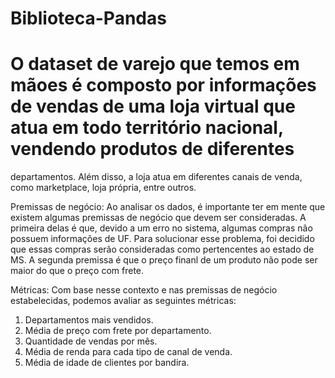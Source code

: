 # Biblioteca-Pandas

# O dataset de varejo que temos em mãoes é composto por informações de vendas de uma loja virtual que atua em todo território nacional, vendendo produtos de diferentes
departamentos. Além disso, a loja atua em diferentes canais de venda, como marketplace, loja própria, entre outros.

Premissas de negócio:
Ao analisar os dados, é importante ter em mente que existem algumas premissas de negócio que devem ser consideradas. A primeira delas é que, devido a um erro no sistema, algumas compras não possuem informações de UF.
Para solucionar esse problema, foi decidido que essas compras serão consideradas como pertencentes ao estado de MS. A segunda premissa é que o preço finanl de um produto não pode ser maior do que o preço com frete.

Métricas:
Com base nesse contexto e nas premissas de negócio estabelecidas, podemos avaliar as seguintes métricas:

1. Departamentos mais vendidos.
2. Média de preço com frete por departamento.
3. Quantidade de vendas por mês.
4. Média de renda para cada tipo de canal de venda.
5. Média de idade de clientes por bandira.
